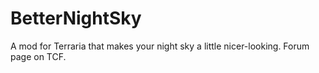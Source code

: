 # BetterNightSky
A mod for Terraria that makes your night sky a little nicer-looking.
Forum page on TCF.
